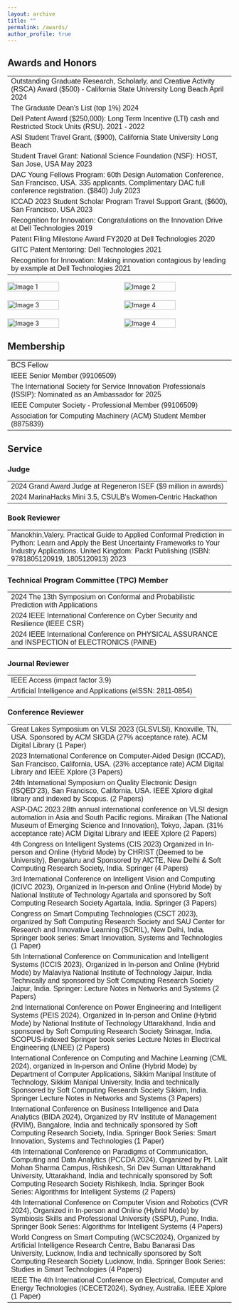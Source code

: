 ```yaml
---
layout: archive
title: ""
permalink: /awards/
author_profile: true
---
```


<head>
<script type="text/javascript">
    (function(c,l,a,r,i,t,y){
        c[a]=c[a]||function(){(c[a].q=c[a].q||[]).push(arguments)};
        t=l.createElement(r);t.async=1;t.src="https://www.clarity.ms/tag/"+i;
        y=l.getElementsByTagName(r)[0];y.parentNode.insertBefore(t,y);
    })(window, document, "clarity", "script", "pybe1qy6ku");
</script>
<style>
table {
  font-family: arial, sans-serif;
  border-collapse: collapse;
  width: 100%;
}

td, th {
  border: 1px solid #dddddd;
  text-align: left;
  padding: 8px;
}

tr:nth-child(even) {
  background-color: #dddddd;
}
</style>
</head>
<body>
 
<h2>Awards and Honors</h2>

<table>
  <tr>
    <td>Outstanding Graduate Research, Scholarly, and Creative Activity (RSCA) Award ($500) - California State University Long Beach April 2024</td>
  </tr>
 <tr>
    <td>The Graduate Dean's List (top 1%) 2024</td>
  </tr>
  
  <tr>
    <td>Dell Patent Award ($250,000): Long Term Incentive (LTI) cash and Restricted Stock Units (RSU). 2021 - 2022</td>
  </tr>

  <tr>
    <td>ASI Student Travel Grant, ($900), California State University Long Beach</td>
  </tr>
  <tr>
    <td>Student Travel Grant: National Science Foundation (NSF): HOST, San Jose, USA May 2023</td>
  </tr>
  <tr>
    <td>DAC Young Fellows Program: 60th Design Automation Conference, San Francisco, USA. 335 applicants. Complimentary DAC full conference registration. ($840) July 2023</td>
  </tr>
  <tr>
    <td>ICCAD 2023 Student Scholar Program Travel Support Grant, ($600), San Francisco, USA 2023</td>
  </tr>
  <tr>
    <td>Recognition for Innovation: Congratulations on the Innovation Drive at Dell Technologies 2019</td>
  </tr>
  <tr>
    <td>Patent Filing Milestone Award FY2020 at Dell Technologies 2020</td>
  </tr>
  <tr>
    <td>GITC Patent Mentoring: Dell Technologies 2021</td>
  </tr>
  <tr>
    <td>Recognition for Innovation: Making innovation contagious by leading by example at Dell Technologies 2021</td>
  </tr>

</table>

<div style="display: flex; flex-wrap: wrap; gap: 20px;">
    <img src="/images/csulb2.jpeg" alt="Image 1" style="width: 48%;">
    <img src="/images/csulb1.jpeg" alt="Image 2" style="width: 48%;">
    <img src="/images/csulb3.jpeg" alt="Image 3" style="width: 48%;">
    <img src="/images/csulb4.jpeg" alt="Image 4" style="width: 48%;">
    <img src="/images/dell.jpeg" alt="Image 3" style="width: 48%;">
    <img src="/images/dell2.jpeg" alt="Image 4" style="width: 48%;">
</div>


<h2>Membership</h2>

<table>
  <tr>
    <td>BCS Fellow</td>
  </tr>
  <tr>
    <td>IEEE Senior Member (99106509)</td>
  </tr>
    <tr>
    <td>The International Society for Service Innovation Professionals (ISSIP): Nominated as an Ambassador for 2025</td>
  </tr>
  <tr>
    <td>IEEE Computer Society - Professional Member (99106509)</td>
  </tr>
  <tr>
    <td>Association for Computing Machinery (ACM) Student Member (8875839)</td>
  </tr>
</table>

<h2>Service</h2>

<h3>Judge</h3>

<table>
  <tr>
    <td>2024 Grand Award Judge at Regeneron ISEF ($9 million in awards) </td>
  </tr>
  <tr>
    <td>2024 MarinaHacks Mini 3.5, CSULB's Women-Centric Hackathon </td>
  </tr>
</table>

<h3>Book Reviewer</h3>
  
<table>
  <tr>
    <td>Manokhin,Valery. Practical Guide to Applied Conformal Prediction in Python: Learn and Apply the Best Uncertainty Frameworks to Your Industry Applications. United Kingdom: Packt Publishing (ISBN: 9781805120919, 1805120913) 2023</td>
  </tr>
</table>

<h3>Technical Program Committee (TPC) Member</h3>

<table>
  <tr>
    <td>2024 The 13th Symposium on Conformal and Probabilistic Prediction with Applications</td>
  </tr>
  <tr>
    <td>2024 IEEE International Conference on Cyber Security and Resilience (IEEE CSR)</td>
  </tr>
  <tr>
    <td>2024 IEEE International Conference on PHYSICAL ASSURANCE and INSPECTION of ELECTRONICS (PAINE) </td>
  </tr>
</table>
  
  
<h3>Journal Reviewer</h3>
  
<table>
  <tr>
    <td>IEEE Access (impact factor 3.9)</td>
  </tr>
  <tr>
    <td>Artificial Intelligence and Applications (eISSN: 2811-0854)</td>
  </tr>
</table>

  
<h3>Conference Reviewer</h3>

<table>
  <tr>
    <td>Great Lakes Symposium on VLSI 2023 (GLSVLSI), Knoxville, TN, USA. Sponsored by ACM SIGDA (27% acceptance rate). ACM Digital Library (1 Paper)</td>
  </tr>
  <tr>
    <td>2023 International Conference on Computer-Aided Design (ICCAD), San Francisco, California, USA. (23% acceptance rate) ACM Digital Library and IEEE Xplore (3 Papers)</td>
  </tr>
  <tr>
    <td>24th International Symposium on Quality Electronic Design (ISQED’23), San Francisco, California, USA. IEEE Xplore digital library and indexed by Scopus. (2 Papers)</td>
  </tr>
  <tr>
    <td>ASP-DAC 2023 28th annual international conference on VLSI design automation in Asia and South Pacific regions. Miraikan (The National Museum of Emerging Science and Innovation), Tokyo, Japan. (31% acceptance rate) ACM Digital Library and IEEE Xplore (2 Papers)</td>
  </tr>
  <tr>
    <td>4th Congress on Intelligent Systems (CIS 2023) Organized in In-person and Online (Hybrid Mode) by CHRIST (Deemed to be University), Bengaluru and Sponsored by AICTE, New Delhi & Soft Computing Research Society, India. Springer (4 Papers)</td>
  </tr>
  <tr>
    <td>3rd International Conference on Intelligent Vision and Computing (ICIVC 2023), Organized in In-person and Online (Hybrid Mode) by National Institute of Technology Agartala and sponsored by Soft Computing Research Society Agartala, India. Springer (3 Papers)</td>
  </tr>
  <tr>
    <td>Congress on Smart Computing Technologies (CSCT 2023), organized by Soft Computing Research Society and SAU Center for Research and Innovative Learning (SCRIL), New Delhi, India. Springer book series: Smart Innovation, Systems and Technologies (1 Paper)</td>
  </tr>
  <tr>
    <td>5th International Conference on Communication and Intelligent Systems (ICCIS 2023), Organized in In-person and Online (Hybrid Mode) by Malaviya National Institute of Technology Jaipur, India Technically and sponsored by Soft Computing Research Society Jaipur, India. Springer: Lecture Notes in Networks and Systems (2 Papers)</td>
  </tr>
  <tr>
    <td>2nd International Conference on Power Engineering and Intelligent Systems (PEIS 2024), Organized in In-person and Online (Hybrid Mode) by National Institute of Technology Uttarakhand, India and sponsored by Soft Computing Research Society Srinagar, India. SCOPUS-indexed Springer book series Lecture Notes in Electrical Engineering (LNEE) (2 Papers)</td>
  </tr>
  <tr>
    <td>International Conference on Computing and Machine Learning (CML 2024), organized in In-person and Online (Hybrid Mode) by Department of Computer Applications, Sikkim Manipal Institute of Technology, Sikkim Manipal University, India and technically Sponsored by Soft Computing Research Society Sikkim, India. Springer Lecture Notes in Networks and Systems (3 Papers)</td>
  </tr>
  <tr>
    <td>International Conference on Business Intelligence and Data Analytics (BIDA 2024), Organized by RV Institute of Management (RVIM), Bangalore, India and technically sponsored by Soft Computing Research Society, India. Springer Book Series: Smart Innovation, Systems and Technologies (1 Paper)</td>
  </tr>
  <tr>
    <td>4th International Conference on Paradigms of Communication, Computing and Data Analytics (PCCDA 2024), Organized by Pt. Lalit Mohan Sharma Campus, Rishikesh, Sri Dev Suman Uttarakhand University, Uttarakhand, India and technically sponsored by Soft Computing Research Society Rishikesh, India. Springer Book Series: Algorithms for Intelligent Systems (2 Papers)</td>
  </tr>
  <tr>
    <td>4th International Conference on Computer Vision and Robotics (CVR 2024), Organized in In-person and Online (Hybrid Mode) by Symbiosis Skills and Professional University (SSPU), Pune, India. Springer Book Series: Algorithms for Intelligent Systems (4 Papers)</td>
  </tr>
  <tr>
    <td>World Congress on Smart Computing (WCSC2024), Organized by Artificial Intelligence Research Centre, Babu Banarasi Das University, Lucknow, India and technically sponsored by Soft Computing Research Society Lucknow, India. Springer Book Series: Studies in Smart Technologies (4 Papers)</td>
  </tr>
  <tr>
    <td>IEEE The 4th International Conference on Electrical, Computer and Energy Technologies (ICECET2024), Sydney, Australia. IEEE Xplore (1 Paper)</td>
  </tr>
</table>

</body>
